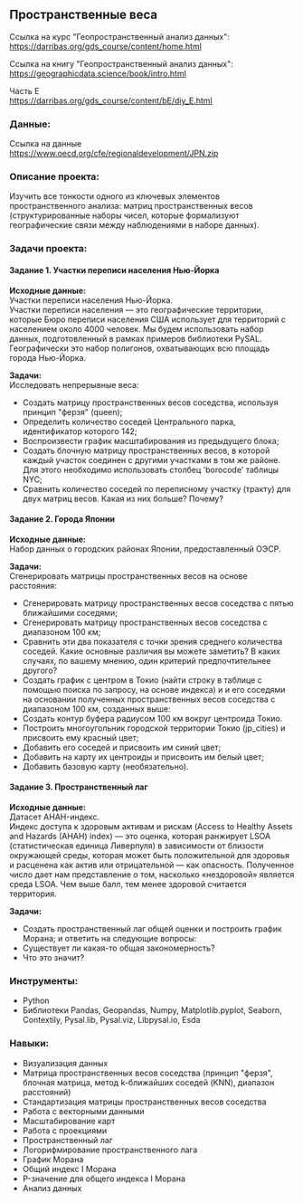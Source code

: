 ## Пространственные веса
Ссылка на курс "Геопространственный анализ данных":\
https://darribas.org/gds_course/content/home.html

Ссылка на книгу "Геопространственный анализ данных":\
https://geographicdata.science/book/intro.html

Часть E\
https://darribas.org/gds_course/content/bE/diy_E.html

### Данные:
Ссылка на данные\
https://www.oecd.org/cfe/regionaldevelopment/JPN.zip

### Описание проекта:
Изучить все тонкости одного из ключевых элементов пространственного анализа: матриц пространственных весов (структурированные наборы чисел, которые формализуют географические связи между наблюдениями в наборе данных).

### Задачи проекта:
#### Задание 1. Участки переписи наcеления Нью-Йорка
**Исходные данные:**\
Участки переписи населения Нью-Йорка.\
Участки переписи населения — это географические территории, которые Бюро переписи населения США использует для территорий с населением около 4000 человек. Мы будем использовать набор данных, подготовленный в рамках примеров библиотеки PySAL. Географически это набор полигонов, охватывающих всю площадь города Нью-Йорка.

**Задачи:**\
Исследовать непрерывные веса:
*   Создать матрицу пространственных весов соседства, используя принцип "ферзя" (queen);
*   Определить количество соседей Центрального парка, идентификатор которого 142;
*   Воспроизвести график масштабирования из предыдущего блока;
*   Создать блочную матрицу пространственных весов, в которой каждый участок соединен с другими участками в том же районе. Для этого необходимо использовать столбец 'borocode' таблицы NYC;
*   Сравнить количество соседей по переписному участку (тракту) для двух матриц весов. Какая из них больше? Почему?

#### Задание 2. Города Японии
**Исходные данные:**\
Набор данных о городских районах Японии, предоставленный ОЭСР.

**Задачи:**\
Сгенерировать матрицы пространственных весов на основе расстояния:
*   Сгенерировать матрицу пространственных весов соседства с пятью ближайшими соседями;
*   Сгенерировать матрицу пространственных весов соседства с диапазоном 100 км;
*   Сравнить эти два показателя с точки зрения среднего количества соседей. Какие основные различия вы можете заметить? В каких случаях, по вашему мнению, один критерий предпочтительнее другого?
*   Создать график с центром в Токио (найти строку в таблице с помощью поиска по запросу, на основе индекса) и и его соседями на основании полученных пространственных весов соседства с диапазоном 100 км, созданных выше:
   *   Создать контур буфера радиусом 100 км вокруг центроида Токио.
   *   Построить многоугольник городской территории Токио (jp_cities) и присвоить ему красный цвет;
   *   Добавить его соседей и присвоить им синий цвет;
   *   Добавить на карту их центроиды и присвоить им белый цвет;
   *   Добавить базовую карту (необязательно).

#### Задание 3. Пространственный лаг
**Исходные данные:**\
Датасет AHAH-индекс.\
Индекс доступа к здоровым активам и рискам (Access to Healthy Assets and Hazards (AHAH) index) — это оценка, которая ранжирует LSOA (статистическая единица Ливерпуля) в зависимости от близости окружающей среды, которая может быть положительной для здоровья и расценена как актив или отрицательной — как опасность. Полученное число дает нам представление о том, насколько «нездоровой» является среда LSOA. Чем выше балл, тем менее здоровой считается территория.

**Задачи:**
*   Создать пространственный лаг общей оценки и построить график Морана; и ответить на следующие вопросы:
  *   Существует ли какая-то общая закономерность?
  *   Что это значит?

### Инструменты: 
* Python
* Библиотеки Pandas, Geopandas, Numpy, Matplotlib.pyplot, Seaborn, Contextily, Pysal.lib, Pysal.viz, Libpysal.io, Esda

### Навыки:
* Визуализация данных
* Матрица пространственных весов соседства (принцип "ферзя", блочная матрица, метод k-ближайших соседей (KNN), диапазон расстояний)
* Стандартизация матрицы пространственных весов соседства
* Работа с векторными данными
* Масштабирование карт
* Работа с проекциями
* Пространственный лаг
* Логорифмирование пространственного лага
* График Морана
* Общий индекс I Морана
* P-значение для общего индекса I Морана
* Анализ данных
